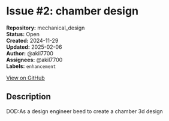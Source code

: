 # Issue #2: chamber design

**Repository:** mechanical_design  
**Status:** Open  
**Created:** 2024-11-29  
**Updated:** 2025-02-06  
**Author:** @akil7700  
**Assignees:** @akil7700  
**Labels:** `enhancement`  

[View on GitHub](https://github.com/Simtestlab/mechanical_design/issues/2)

## Description

DOD:As a design engineer beed to create a chamber 3d design 